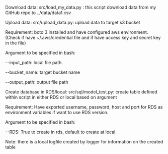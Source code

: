 Download data:
src/load_my_data.py : this script download data from my GitHub repo to ../data/data1.csv

Upload data:
src/upload_data.py: upload data to target s3 bucket

Requirement: boto 3 installed and have configured aws environment. (Check if have ~/.aws/credential file and if have access key and secret key in the file)

Argument to be specified in bash:

--input_path: local file path.

--bucket_name: target bucket name

--output_path: output file path

Create database in RDS/local:
src/sql/model_test.py: create table defined within script in either RDS or local based on argument

Requirement:
Have exported username, password, host and port for RDS as environment variables if want to use
RDS version.

Argument to be specified in bash:

--RDS: True to create in rds, default to create at local.

Note: there is a local logfile created by logger for information on the created table
